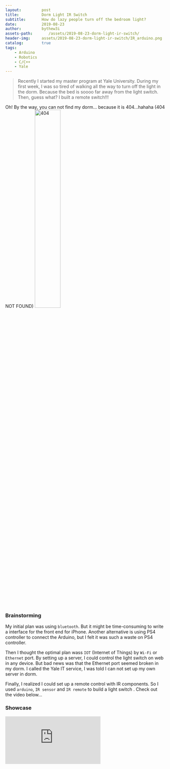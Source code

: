 ```yaml
---
layout:         post
title:          Dorm Light IR Switch
subtitle:       How do lazy people turn off the bedroom light?
date:           2019-08-23
author:         bythew3i
assets-path:       /assets/2019-08-23-dorm-light-ir-switch/
header-img:     assets/2019-08-23-dorm-light-ir-switch/IR_arduino.png
catalog:        true
tags:
    - Arduino
    - Robotics
    - C/C++
    - Yale
---
```


> Recently I started my master program at Yale University. During my first week, I was so tired of walking all the way to turn off the light in the dorm. Because the bed is soooo far away from the light switch. Then, guess what? I built a remote switch!!!

Oh! By the way, you can not find my dorm... because it is 404...hahaha (404 NOT FOUND)
<img src="{{page.assets-path}}404.jpeg" alt="404" width="40%">

### Brainstorming
My initial plan was using `bluetooth`. But it might be time-consuming to write a interface for the front end for iPhone. Another alternative is using PS4 controller to connect the Arduino, but I felt it was such a waste on PS4 controller. 

Then I thought the optimal plan wass `IOT` (Internet of Things) by `Wi-Fi` or `Ethernet` port. By setting up a server, I could control the light switch on web in any device. But bad news was that the Ethernet port seemed broken in my dorm. I called the Yale IT service, I was told I can not set up my own server in dorm. 

Finally, I realized I could set up a remote control with IR components. So I used `arduino`, `IR sensor` and `IR remote` to build a light switch . Check out the video below...


### Showcase
<iframe src="https://www.youtube.com/embed/QKVqRtLmnKw" frameborder="0" allow="accelerometer; autoplay; encrypted-media; gyroscope; picture-in-picture" allowfullscreen></iframe>